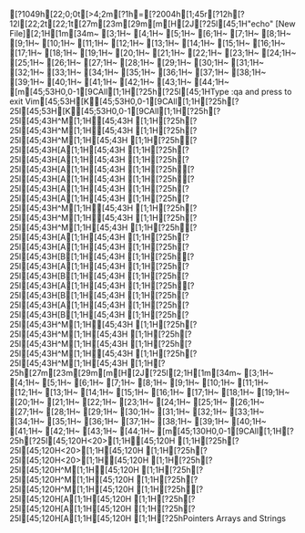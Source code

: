 [?1049h[22;0;0t[>4;2m[?1h=[?2004h[1;45r[?12h[?12l[22;2t[22;1t[27m[23m[29m[m[H[2J[?25l[45;1H"echo" [New File][2;1H[1m[34m~                                                                     [3;1H~                                                                     [4;1H~                                                                     [5;1H~                                                                     [6;1H~                                                                     [7;1H~                                                                     [8;1H~                                                                     [9;1H~                                                                     [10;1H~                                                                     [11;1H~                                                                     [12;1H~                                                                     [13;1H~                                                                     [14;1H~                                                                     [15;1H~                                                                     [16;1H~                                                                     [17;1H~                                                                     [18;1H~                                                                     [19;1H~                                                                     [20;1H~                                                                     [21;1H~                                                                     [22;1H~                                                                     [23;1H~                                                                     [24;1H~                                                                     [25;1H~                                                                     [26;1H~                                                                     [27;1H~                                                                     [28;1H~                                                                     [29;1H~                                                                     [30;1H~                                                                     [31;1H~                                                                     [32;1H~                                                                     [33;1H~                                                                     [34;1H~                                                                     [35;1H~                                                                     [36;1H~                                                                     [37;1H~                                                                     [38;1H~                                                                     [39;1H~                                                                     [40;1H~                                                                     [41;1H~                                                                     [42;1H~                                                                     [43;1H~                                                                     [44;1H~                                                                     [m[45;53H0,0-1[9CAll[1;1H[?25h[?25l[45;1HType  :qa  and press <Enter> to exit Vim[45;53H[K[45;53H0,0-1[9CAll[1;1H[?25h[?25l[45;53H[K[45;53H0,0-1[9CAll[1;1H[?25h[?25l[45;43H^M[1;1H[45;43H  [1;1H[?25h[?25l[45;43H^M[1;1H[45;43H  [1;1H[?25h[?25l[45;43H^M[1;1H[45;43H  [1;1H[?25h[?25l[45;43H[A[1;1H[45;43H  [1;1H[?25h[?25l[45;43H[A[1;1H[45;43H  [1;1H[?25h[?25l[45;43H[A[1;1H[45;43H  [1;1H[?25h[?25l[45;43H[A[1;1H[45;43H  [1;1H[?25h[?25l[45;43H[A[1;1H[45;43H  [1;1H[?25h[?25l[45;43H[A[1;1H[45;43H  [1;1H[?25h[?25l[45;43H^M[1;1H[45;43H  [1;1H[?25h[?25l[45;43H^M[1;1H[45;43H  [1;1H[?25h[?25l[45;43H^M[1;1H[45;43H  [1;1H[?25h[?25l[45;43H[A[1;1H[45;43H  [1;1H[?25h[?25l[45;43H[A[1;1H[45;43H  [1;1H[?25h[?25l[45;43H[B[1;1H[45;43H  [1;1H[?25h[?25l[45;43H[A[1;1H[45;43H  [1;1H[?25h[?25l[45;43H[B[1;1H[45;43H  [1;1H[?25h[?25l[45;43H[A[1;1H[45;43H  [1;1H[?25h[?25l[45;43H[B[1;1H[45;43H  [1;1H[?25h[?25l[45;43H[A[1;1H[45;43H  [1;1H[?25h[?25l[45;43H[B[1;1H[45;43H  [1;1H[?25h[?25l[45;43H^M[1;1H[45;43H  [1;1H[?25h[?25l[45;43H^M[1;1H[45;43H  [1;1H[?25h[?25l[45;43H^M[1;1H[45;43H  [1;1H[?25h[?25l[45;43H^M[1;1H[45;43H  [1;1H[?25h[?25l[45;43H^M[1;1H[45;43H  [1;1H[?25h[27m[23m[29m[m[H[2J[?25l[2;1H[1m[34m~                                                                                                                                                  [3;1H~                                                                                                                                                  [4;1H~                                                                                                                                                  [5;1H~                                                                                                                                                  [6;1H~                                                                                                                                                  [7;1H~                                                                                                                                                  [8;1H~                                                                                                                                                  [9;1H~                                                                                                                                                  [10;1H~                                                                                                                                                  [11;1H~                                                                                                                                                  [12;1H~                                                                                                                                                  [13;1H~                                                                                                                                                  [14;1H~                                                                                                                                                  [15;1H~                                                                                                                                                  [16;1H~                                                                                                                                                  [17;1H~                                                                                                                                                  [18;1H~                                                                                                                                                  [19;1H~                                                                                                                                                  [20;1H~                                                                                                                                                  [21;1H~                                                                                                                                                  [22;1H~                                                                                                                                                  [23;1H~                                                                                                                                                  [24;1H~                                                                                                                                                  [25;1H~                                                                                                                                                  [26;1H~                                                                                                                                                  [27;1H~                                                                                                                                                  [28;1H~                                                                                                                                                  [29;1H~                                                                                                                                                  [30;1H~                                                                                                                                                  [31;1H~                                                                                                                                                  [32;1H~                                                                                                                                                  [33;1H~                                                                                                                                                  [34;1H~                                                                                                                                                  [35;1H~                                                                                                                                                  [36;1H~                                                                                                                                                  [37;1H~                                                                                                                                                  [38;1H~                                                                                                                                                  [39;1H~                                                                                                                                                  [40;1H~                                                                                                                                                  [41;1H~                                                                                                                                                  [42;1H~                                                                                                                                                  [43;1H~                                                                                                                                                  [44;1H~                                                                                                                                                  [m[45;130H0,0-1[9CAll[1;1H[?25h[?25l[45;120H<20>[1;1H[45;120H    [1;1H[?25h[?25l[45;120H<20>[1;1H[45;120H    [1;1H[?25h[?25l[45;120H<20>[1;1H[45;120H    [1;1H[?25h[?25l[45;120H^M[1;1H[45;120H  [1;1H[?25h[?25l[45;120H^M[1;1H[45;120H  [1;1H[?25h[?25l[45;120H^M[1;1H[45;120H  [1;1H[?25h[?25l[45;120H[A[1;1H[45;120H  [1;1H[?25h[?25l[45;120H[A[1;1H[45;120H  [1;1H[?25h[?25l[45;120H[A[1;1H[45;120H  [1;1H[?25hPointers Arrays and Strings
